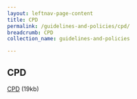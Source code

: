 ```yaml
---
layout: leftnav-page-content
title: CPD
permalink: /guidelines-and-policies/cpd/
breadcrumb: CPD
collection_name: guidelines-and-policies

---
```


CPD
---
[CPD](/files/CPDActivityCode-Updated26.02.2018.docx) (19kb)
